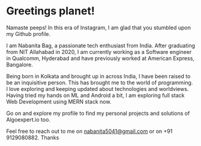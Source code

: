 # Greetings planet!

Namaste peeps! In this era of Instagram, I am glad that you stumbled upon my Github profile.

I am Nabanita Bag, a passionate tech enthusiast from India. After graduating from NIT Allahabad in 2020, I am currently working as a Software engineer in Qualcomm, Hyderabad and have previously worked at American Express, Bangalore.

Being born in Kolkata and brought up in across India, I have been raised to be an inquisitive person. This has brought me to the world of programming.
I love exploring and keeping updated about technologies and worldviews. Having tried my hands on ML and Android a bit, I am exploring full stack Web Development using MERN stack now.

Go on and explore my profile to find my personal projects and solutions of Algoexpert.io too. 

Feel free to reach out to me on nabanita5041@gmail.com or on +91 9129080882.
Thanks
